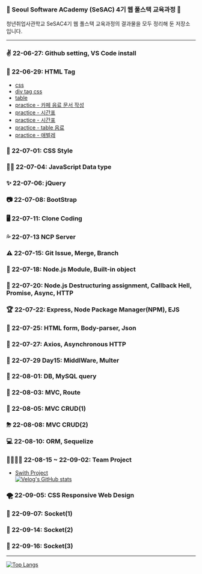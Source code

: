 <img style="height:15px;" src="https://img.shields.io/badge/HTML5-E34F26?style=flat-square&logo=HTML5&logoColor=white"/> <img style="height:15px;" src="https://img.shields.io/badge/CSS3-1572B6?style=flat-square&logo=CSS3&logoColor=white"/> 
<img style="height:15px;" src="https://img.shields.io/badge/JavaScript-F7DF1E?style=flat-square&logo=JavaScript&logoColor=black"/> 
<img style="height:15px;" src="https://img.shields.io/badge/jQuery-0769AD?style=flat-square&logo=jQuery&logoColor=white"/> 
<img style="height:15px;" src="https://img.shields.io/badge/JSON-000000?style=flat-square&logo=JSON&logoColor=white"/> 
<img style="height:15px;" src="https://img.shields.io/badge/Bootstrap-7952B3?style=flat-square&logo=Bootstrap&logoColor=white"/> 
<img style="height:15px;" src="https://img.shields.io/badge/React-61DAFB?style=flat-square&logo=React&logoColor=black"/> <img style="height:15px;" src="https://img.shields.io/badge/Node.js-339933?style=flat-square&logo=Node.js&logoColor=white"/> <img style="height:15px;" src="https://img.shields.io/badge/Django-092E20?style=flat-square&logo=Django&logoColor=white"/>
<img style="height:15px;" src="https://img.shields.io/badge/MySQL-4479A1?style=flat-square&logo=MySQL&logoColor=white"/> 
<img style="height:15px;" src="https://img.shields.io/badge/NCP-03C75A?style=flat-square&logo=Naver&logoColor=white"/> 
<img style="height:15px;" src="https://img.shields.io/badge/AWS-232F3E?style=flat-square&logo=Amazon AWS&logoColor=white"/> <img style="height:15px;" src="https://img.shields.io/badge/VS code-007ACC?style=flat-square&logo=Visual Studio Code&logoColor=white"/> <img style="height:15px;" src="https://img.shields.io/badge/WebStorm-000000?style=flat-square&logo=WebStorm&logoColor=white"/>
<a href="https://juoklee.notion.site/SeSAC4_web-2c1e9005137247e49087b386b6940b0f"><img style="height:15px;" src="https://img.shields.io/badge/Notion-000000?style=flat-square&logo=Notion&logoColor=white"/></a> </p>

### 🌱 Seoul Software ACademy (SeSAC) 4기 웹 풀스택 교육과정 🌱
청년취업사관학교 SeSAC4기 웹 풀스택 교육과정의 결과물을 모두 정리해 둔 저장소 입니다.
<hr/>

### ✌ 22-06-27: Github setting, VS Code install
### 💖 22-06-29: HTML Tag
* <a href="https://github.com/juoklee/SeSAC4_web/blob/master/week_1/220629_css.html">css</a><br/>
* <a href="https://github.com/juoklee/SeSAC4_web/blob/master/week_1/220629_css2.html">div tag css</a><br/>
* <a href="https://github.com/juoklee/SeSAC4_web/blob/master/week_1/220629_ex05.html">table</a><br/>
* <a href="https://github.com/juoklee/SeSAC4_web/blob/master/week_1/220629_ex01.html">practice - 카페 음료 문서 작성</a><br/>
* <a href="https://github.com/juoklee/SeSAC4_web/blob/master/week_1/220629_ex04.html">practice - 시간표</a><br/>
* <a href="https://github.com/juoklee/SeSAC4_web/blob/master/week_1/220629_ex04.html">practice - 시간표</a><br/>
* <a href="https://github.com/juoklee/SeSAC4_web/blob/master/week_1/220629_ex05.html">practice - table 음료</a><br/>
* <a href="https://github.com/juoklee/SeSAC4_web/blob/master/week_1/220629_ex06.html">practice - 애벌레</a><br/>
### 🎱 22-07-01: CSS Style
### 🐱‍🚀 22-07-04: JavaScript Data type
### ✨ 22-07-06: jQuery
### 📷 22-07-08: BootStrap
### 🖥 22-07-11: Clone Coding
### 💦 22-07-13 NCP Server
### ⚠ 22-07-15: Git Issue, Merge, Branch
### 🎁 22-07-18: Node.js Module, Built-in object
### 🎨 22-07-20: Node.js Destructuring assignment, Callback Hell, Promise, Async, HTTP
### 🏆 22-07-22: Express, Node Package Manager(NPM), EJS
### 🎯 22-07-25: HTML form, Body-parser, Json
### 💚 22-07-27: Axios, Asynchronous HTTP
### 💎 22-07-29 Day15: MiddlWare, Multer
### 🥽 22-08-01: DB, MySQL query
### 🎹 22-08-03: MVC, Route
### 🍤 22-08-05: MVC CRUD(1)
### ⛈ 22-08-08: MVC CRUD(2)
### 💻 22-08-10: ORM, Sequelize
### 👨‍👩‍👦‍👦 22-08-15 ~ 22-09-02: Team Project
* <a href="https://github.com/SeSAC43-Project/StudyWith">Swith Project</a><br/>
[![Velog's GitHub stats](https://velog-readme-stats.vercel.app/api?name=jubby)](https://velog.io/@jubby/Swith-팀-프로젝트-회고록)
### 🌪 22-09-05: CSS Responsive Web Design
### 🎃 22-09-07: Socket(1)
### 🍕 22-09-14: Socket(2)
### 🥨 22-09-16: Socket(3)

<hr/>

[![Top Langs](https://github-readme-stats.vercel.app/api/top-langs/?username=juoklee&layout=compact)](https://github.com/juoklee/SeSAC4_web)
